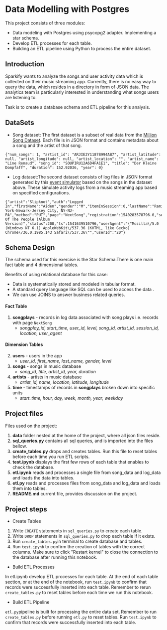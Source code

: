 # Data Modelling with Postgres

This project consists of three modules:
- Data modeling with Postgres using  psycopg2 adapter. Implementing a star schema.
- Develop ETL processes for each table.
- Building an ETL pipeline using Python to process the entire dataset.

## Introduction

Sparkify wants to analyze the songs and user activity data which is collected  on their music streaming app. 
Currently, there is no easy way to query the data, which resides in a directory in form of JSON data.
The analytics team is particularly interested in understanding what songs users are listening to. 

Task is to create a database schema and ETL pipeline for this analysis.

## DataSets
- Song dataset: The first dataset is a subset of real data from the [Million Song Dataset](https://labrosa.ee.columbia.edu/millionsong/). Each file is in JSON format and contains metadata about a song and the artist of that song. 

```
{"num_songs": 1, "artist_id": "ARJIE2Y1187B994AB7", "artist_latitude": null, "artist_longitude": null, "artist_location": "", "artist_name": "Line Renaud", "song_id": "SOUPIRU12A6D4FA1E1", "title": "Der Kleine Dompfaff", "duration": 152.92036, "year": 0}
```

- Log dataset:The second dataset consists of log files in JSON format generated by this [event simulator](https://github.com/Interana/eventsim) based on the songs in the dataset above. These simulate activity logs from a music streaming app based on specified configurations.

```
{"artist":"Slipknot","auth":"Logged In","firstName":"Aiden","gender":"M","itemInSession":0,"lastName":"Ramirez","length":192.57424,"level":"paid","location":"New York-Newark-Jersey City, NY-NJ-PA","method":"PUT","page":"NextSong","registration":1540283578796.0,"sessionId":19,"song":"Opium Of The People (Album Version)","status":200,"ts":1541639510796,"userAgent":"\"Mozilla\/5.0 (Windows NT 6.1) AppleWebKit\/537.36 (KHTML, like Gecko) Chrome\/36.0.1985.143 Safari\/537.36\"","userId":"20"}
```

##  Schema Design
The schema used for this exercise is the Star Schema.There is one main fact table and 4 dimensional tables.

Benefits of using relational database for this case:
 
 - Data is systematically stored and modeled in tabular format.
- A standard query language like SQL  can be used to access the data .
- We can use JOINS to answer business related queries.

#### Fact Table

1.  **songplays**  - records in log data associated with song plays i.e. records with page  `NextSong`
    -   _songplay_id, start_time, user_id, level, song_id, artist_id, session_id, location, user_agent_

#### Dimension Tables

2.  **users**  - users in the app
    -   _user_id, first_name, last_name, gender, level_
3.  **songs**  - songs in music database
    -   _song_id, title, artist_id, year, duration_
4.  **artists**  - artists in music database
    -   _artist_id, name, location, latitude, longitude_
5.  **time**  - timestamps of records in  **songplays**  broken down into specific units
    -   _start_time, hour, day, week, month, year, weekday_



## Project files

Files used on the project:
1. **data** folder nested at the home of the project, where all json files reside.
2. **sql_queries.py** contains all  sql queries, and is imported into the files bellow.
3. **create_tables.py** drops and creates tables. Run this file to reset  tables before each time you run ETL scripts.
4. **test.ipynb** displays the first few rows of each table that enables to check the database.
5. **etl.ipynb** reads and processes a single file from song_data and log_data and loads the data into tables. 
6. **etl.py** reads and processes files from song_data and log_data and loads them into tables. 
7. **README.md** current file, provides discussion on the project.

## Project steps
- Create Tables

1.  Write  `CREATE`  statements in  `sql_queries.py` to create each table.
2.  Write  `DROP`  statements in  `sql_queries.py`  to drop each table if it exists.
3.  Run  `create_tables.py`in terminal   to create  database and tables.
4.  Run  `test.ipynb`  to confirm the creation of tables with the correct columns. Make sure to click "Restart kernel" to close the connection to the database after running this notebook.

- Build ETL Processes

In etl.ipynb develop ETL processes for each table. At the end of each table section, or at the end of the notebook, run  `test.ipynb`  to confirm that records were successfully inserted into each table. 
Remember to rerun  `create_tables.py`  to reset tables before each time we run this notebook.

- Build ETL Pipeline

`etl.py`pipeline is built for  processing  the entire data set. Remember to run  `create_tables.py`  before running  `etl.py`  to reset  tables. Run  `test.ipynb`  to confirm that records were successfully inserted into each table.


